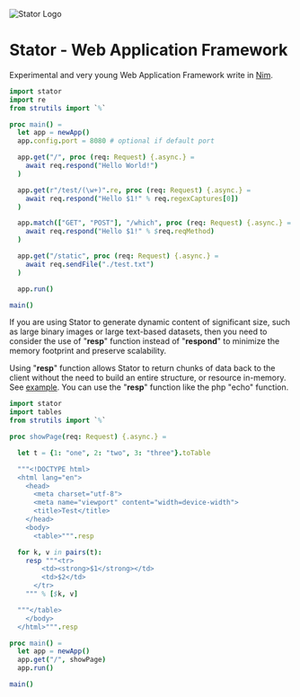 ![Stator Logo](https://raw.githubusercontent.com/mrhdias/StatorHTTPServer/master/logo.png)

# Stator - Web Application Framework
Experimental and very young Web Application Framework write in [Nim](https://nim-lang.org/).

```nim
import stator
import re
from strutils import `%`

proc main() =
  let app = newApp()
  app.config.port = 8080 # optional if default port

  app.get("/", proc (req: Request) {.async.} =
    await req.respond("Hello World!")
  )

  app.get(r"/test/(\w+)".re, proc (req: Request) {.async.} =
    await req.respond("Hello $1!" % req.regexCaptures[0])
  )

  app.match(["GET", "POST"], "/which", proc (req: Request) {.async.} =
    await req.respond("Hello $1!" % $req.reqMethod)
  )

  app.get("/static", proc (req: Request) {.async.} =
    await req.sendFile("./test.txt")
  )

  app.run()

main()
```
If you are using Stator to generate dynamic content of significant size, such as large binary images or large text-based datasets, then you need to consider the use of "**resp**" function instead of "**respond**" to minimize the memory footprint and preserve scalability.

Using "**resp**" function allows Stator to return chunks of data back to the client without the need to build an entire structure, or resource in-memory. See [example](examples/loadimage.nim). You can use the "**resp**" function like the php "echo" function.
```nim
import stator
import tables
from strutils import `%`

proc showPage(req: Request) {.async.} =

  let t = {1: "one", 2: "two", 3: "three"}.toTable

  """<!DOCTYPE html>
  <html lang="en">
    <head>
      <meta charset="utf-8">
      <meta name="viewport" content="width=device-width">
      <title>Test</title>
    </head>
    <body>
      <table>""".resp

  for k, v in pairs(t):
    resp """<tr>
        <td><strong>$1</strong></td>
        <td>$2</td>
      </tr>
    """ % [$k, v]

  """</table>
    </body>
  </html>""".resp

proc main() =
  let app = newApp()
  app.get("/", showPage)
  app.run()

main()
```
